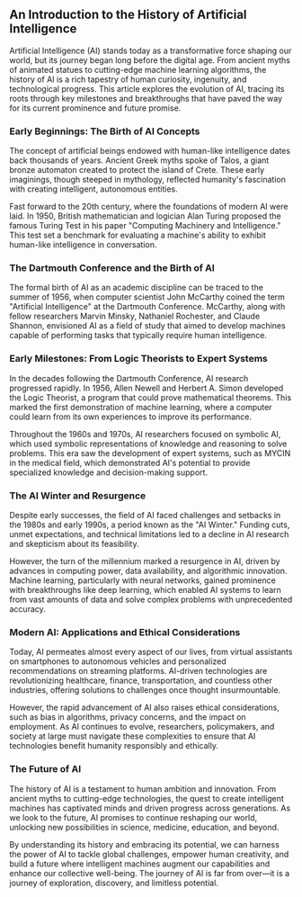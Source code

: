 ## An Introduction to the History of Artificial Intelligence

Artificial Intelligence (AI) stands today as a transformative force shaping our world, but its journey began long before the digital age. From ancient myths of animated statues to cutting-edge machine learning algorithms, the history of AI is a rich tapestry of human curiosity, ingenuity, and technological progress. This article explores the evolution of AI, tracing its roots through key milestones and breakthroughs that have paved the way for its current prominence and future promise.

### Early Beginnings: The Birth of AI Concepts

The concept of artificial beings endowed with human-like intelligence dates back thousands of years. Ancient Greek myths spoke of Talos, a giant bronze automaton created to protect the island of Crete. These early imaginings, though steeped in mythology, reflected humanity's fascination with creating intelligent, autonomous entities.

Fast forward to the 20th century, where the foundations of modern AI were laid. In 1950, British mathematician and logician Alan Turing proposed the famous Turing Test in his paper "Computing Machinery and Intelligence." This test set a benchmark for evaluating a machine's ability to exhibit human-like intelligence in conversation.

### The Dartmouth Conference and the Birth of AI

The formal birth of AI as an academic discipline can be traced to the summer of 1956, when computer scientist John McCarthy coined the term "Artificial Intelligence" at the Dartmouth Conference. McCarthy, along with fellow researchers Marvin Minsky, Nathaniel Rochester, and Claude Shannon, envisioned AI as a field of study that aimed to develop machines capable of performing tasks that typically require human intelligence.

### Early Milestones: From Logic Theorists to Expert Systems

In the decades following the Dartmouth Conference, AI research progressed rapidly. In 1956, Allen Newell and Herbert A. Simon developed the Logic Theorist, a program that could prove mathematical theorems. This marked the first demonstration of machine learning, where a computer could learn from its own experiences to improve its performance.

Throughout the 1960s and 1970s, AI researchers focused on symbolic AI, which used symbolic representations of knowledge and reasoning to solve problems. This era saw the development of expert systems, such as MYCIN in the medical field, which demonstrated AI's potential to provide specialized knowledge and decision-making support.

### The AI Winter and Resurgence

Despite early successes, the field of AI faced challenges and setbacks in the 1980s and early 1990s, a period known as the "AI Winter." Funding cuts, unmet expectations, and technical limitations led to a decline in AI research and skepticism about its feasibility.

However, the turn of the millennium marked a resurgence in AI, driven by advances in computing power, data availability, and algorithmic innovation. Machine learning, particularly with neural networks, gained prominence with breakthroughs like deep learning, which enabled AI systems to learn from vast amounts of data and solve complex problems with unprecedented accuracy.

### Modern AI: Applications and Ethical Considerations

Today, AI permeates almost every aspect of our lives, from virtual assistants on smartphones to autonomous vehicles and personalized recommendations on streaming platforms. AI-driven technologies are revolutionizing healthcare, finance, transportation, and countless other industries, offering solutions to challenges once thought insurmountable.

However, the rapid advancement of AI also raises ethical considerations, such as bias in algorithms, privacy concerns, and the impact on employment. As AI continues to evolve, researchers, policymakers, and society at large must navigate these complexities to ensure that AI technologies benefit humanity responsibly and ethically.

### The Future of AI

The history of AI is a testament to human ambition and innovation. From ancient myths to cutting-edge technologies, the quest to create intelligent machines has captivated minds and driven progress across generations. As we look to the future, AI promises to continue reshaping our world, unlocking new possibilities in science, medicine, education, and beyond.

By understanding its history and embracing its potential, we can harness the power of AI to tackle global challenges, empower human creativity, and build a future where intelligent machines augment our capabilities and enhance our collective well-being. The journey of AI is far from over—it is a journey of exploration, discovery, and limitless potential.